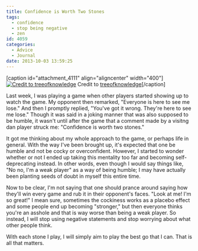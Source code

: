 ```yaml
---
title: Confidence is Worth Two Stones
tags:
  - confidence
  - stop being negative
  - zen
id: 4059
categories:
  - Advice
  - Journal
date: 2013-10-03 13:59:25
---
```


[caption id="attachment_4111" align="aligncenter" width="400"][![Credit to treeofknowledge](http://www.bengozen.com/wp-content/uploads/2013/10/confidence-building.jpg)](http://www.bengozen.com/wp-content/uploads/2013/10/confidence-building.jpg) Credit to [treeofknowledge](http://www.treeof.com/confidence-building/)[/caption]

Last week, I was playing a game when other players started showing up to watch the game. My opponent then remarked, "Everyone is here to see me lose." And then I promptly replied, "You've got it wrong. They're here to see me lose." Though it was said in a joking manner that was also supposed to be humble, it wasn't until after the game that a comment made by a visitng dan player struck me: "Confidence is worth two stones."

It got me thinking about my whole approach to the game, or perhaps life in general. With the way I've been brought up, it's expected that one be humble and not be cocky or overconfident. However, I started to wonder whether or not I ended up taking this mentality too far and becoming self-deprecating instead. In other words, even though I would say things like, "No no, I'm a weak player" as a way of being humble; I may have actually been planting seeds of doubt in myself this entire time.

Now to be clear, I'm not saying that one should prance around saying how they'll win every game and rub it in their opponent's faces. "Look at me! I'm so great!" I mean sure, sometimes the cockiness works as a placebo effect and some people end up becoming "stronger," but then everyone thinks you're an asshole and that is way worse than being a weak player. So instead, I will stop using negative statements and stop worrying about what other people think.

With each stone I play, I will simply aim to play the best go that I can. That is all that matters.